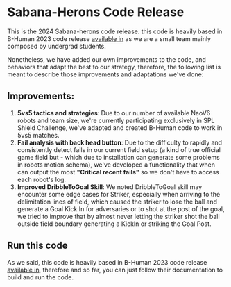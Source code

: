 # Sabana-Herons Code Release

This is the 2024 Sabana-herons code release. this code is heavily based in B-Human 2023 code release [available in](https://wiki.b-human.de/coderelease2023/) as we are a small team mainly composed by undergrad students.

Nonetheless, we have added our own improvements to the code, and behaviors that adapt the best to our strategy, therefore, the following list is meant to describe those improvements and adaptations we've done:

## Improvements:

1. **5vs5 tactics and strategies**: Due to our number of available NaoV6 robots and team size, we're currently participating exclusively in SPL Shield Challenge, we've adapted and created B-Human code to work in 5vs5 matches.
2. **Fail analysis with back head button**: Due to the difficulty to rapidly and consistently detect fails in our current field setup (a kind of true official game field but - which due to installation can generate some problems in robots motion schema), we've developed a functionality that when can output the most **"Critical recent fails"** so we don't have to access each robot's log.
3. **Improved DribbleToGoal Skill**: We noted DribbleToGoal skill may encounter some edge cases for Striker, especially when arriving to the delimitation lines of field, which caused the striker to lose the ball and generate a Goal Kick In for adversaries or to shot at the post of the goal, we tried to improve that by almost never letting the striker shot the ball outside field boundary generating a KickIn or striking the Goal Post.

## Run this code

As we said, this code is heavily based in B-Human 2023 code release [available in](https://wiki.b-human.de/coderelease2023/), therefore and so far, you can just follow their documentation to build and run the code.
